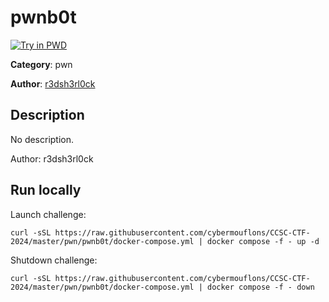 # pwnb0t

[![Try in PWD](https://raw.githubusercontent.com/play-with-docker/stacks/master/assets/images/button.png)](https://labs.play-with-docker.com/?stack=https://raw.githubusercontent.com/cybermouflons/CCSC-CTF-2024/master/pwn/pwnb0t/docker-compose.yml)


**Category**: pwn

**Author**: [r3dsh3rl0ck](https://github.com/R3dSh3rl0ck)

## Description

No description.


Author: r3dsh3rl0ck


## Run locally

Launch challenge:
```
curl -sSL https://raw.githubusercontent.com/cybermouflons/CCSC-CTF-2024/master/pwn/pwnb0t/docker-compose.yml | docker compose -f - up -d
```

Shutdown challenge:
```
curl -sSL https://raw.githubusercontent.com/cybermouflons/CCSC-CTF-2024/master/pwn/pwnb0t/docker-compose.yml | docker compose -f - down
```
